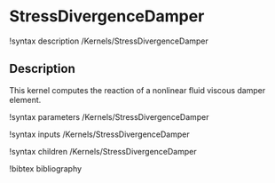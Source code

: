 # StressDivergenceDamper

!syntax description /Kernels/StressDivergenceDamper

## Description

This kernel computes the reaction of a nonlinear fluid viscous damper element.

!syntax parameters /Kernels/StressDivergenceDamper

!syntax inputs /Kernels/StressDivergenceDamper

!syntax children /Kernels/StressDivergenceDamper

!bibtex bibliography
